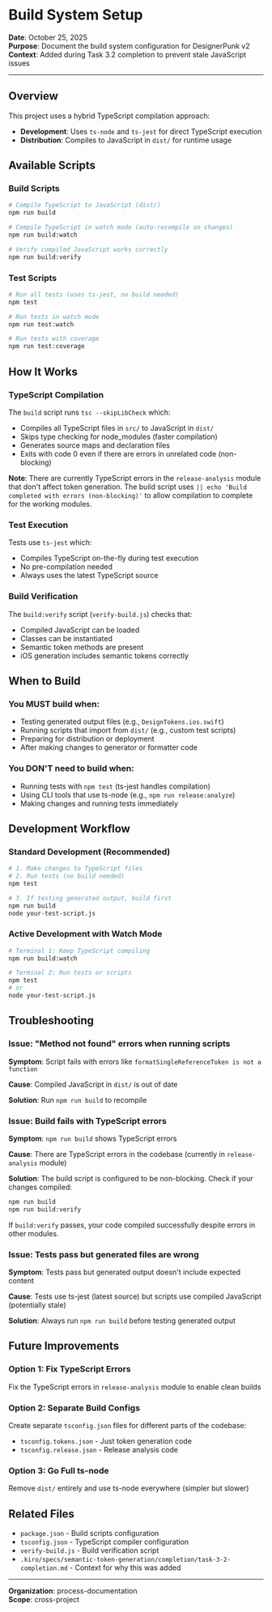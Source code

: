 # Build System Setup

**Date**: October 25, 2025  
**Purpose**: Document the build system configuration for DesignerPunk v2  
**Context**: Added during Task 3.2 completion to prevent stale JavaScript issues

---

## Overview

This project uses a hybrid TypeScript compilation approach:
- **Development**: Uses `ts-node` and `ts-jest` for direct TypeScript execution
- **Distribution**: Compiles to JavaScript in `dist/` for runtime usage

## Available Scripts

### Build Scripts

```bash
# Compile TypeScript to JavaScript (dist/)
npm run build

# Compile TypeScript in watch mode (auto-recompile on changes)
npm run build:watch

# Verify compiled JavaScript works correctly
npm run build:verify
```

### Test Scripts

```bash
# Run all tests (uses ts-jest, no build needed)
npm test

# Run tests in watch mode
npm run test:watch

# Run tests with coverage
npm run test:coverage
```

## How It Works

### TypeScript Compilation

The `build` script runs `tsc --skipLibCheck` which:
- Compiles all TypeScript files in `src/` to JavaScript in `dist/`
- Skips type checking for node_modules (faster compilation)
- Generates source maps and declaration files
- Exits with code 0 even if there are errors in unrelated code (non-blocking)

**Note**: There are currently TypeScript errors in the `release-analysis` module that don't affect token generation. The build script uses `|| echo 'Build completed with errors (non-blocking)'` to allow compilation to complete for the working modules.

### Test Execution

Tests use `ts-jest` which:
- Compiles TypeScript on-the-fly during test execution
- No pre-compilation needed
- Always uses the latest TypeScript source

### Build Verification

The `build:verify` script (`verify-build.js`) checks that:
- Compiled JavaScript can be loaded
- Classes can be instantiated
- Semantic token methods are present
- iOS generation includes semantic tokens correctly

## When to Build

### You MUST build when:
- Testing generated output files (e.g., `DesignTokens.ios.swift`)
- Running scripts that import from `dist/` (e.g., custom test scripts)
- Preparing for distribution or deployment
- After making changes to generator or formatter code

### You DON'T need to build when:
- Running tests with `npm test` (ts-jest handles compilation)
- Using CLI tools that use ts-node (e.g., `npm run release:analyze`)
- Making changes and running tests immediately

## Development Workflow

### Standard Development (Recommended)

```bash
# 1. Make changes to TypeScript files
# 2. Run tests (no build needed)
npm test

# 3. If testing generated output, build first
npm run build
node your-test-script.js
```

### Active Development with Watch Mode

```bash
# Terminal 1: Keep TypeScript compiling
npm run build:watch

# Terminal 2: Run tests or scripts
npm test
# or
node your-test-script.js
```

## Troubleshooting

### Issue: "Method not found" errors when running scripts

**Symptom**: Script fails with errors like `formatSingleReferenceToken is not a function`

**Cause**: Compiled JavaScript in `dist/` is out of date

**Solution**: Run `npm run build` to recompile

### Issue: Build fails with TypeScript errors

**Symptom**: `npm run build` shows TypeScript errors

**Cause**: There are TypeScript errors in the codebase (currently in `release-analysis` module)

**Solution**: The build script is configured to be non-blocking. Check if your changes compiled:
```bash
npm run build
npm run build:verify
```

If `build:verify` passes, your code compiled successfully despite errors in other modules.

### Issue: Tests pass but generated files are wrong

**Symptom**: Tests pass but generated output doesn't include expected content

**Cause**: Tests use ts-jest (latest source) but scripts use compiled JavaScript (potentially stale)

**Solution**: Always run `npm run build` before testing generated output

## Future Improvements

### Option 1: Fix TypeScript Errors
Fix the TypeScript errors in `release-analysis` module to enable clean builds

### Option 2: Separate Build Configs
Create separate `tsconfig.json` files for different parts of the codebase:
- `tsconfig.tokens.json` - Just token generation code
- `tsconfig.release.json` - Release analysis code

### Option 3: Go Full ts-node
Remove `dist/` entirely and use ts-node everywhere (simpler but slower)

## Related Files

- `package.json` - Build scripts configuration
- `tsconfig.json` - TypeScript compiler configuration
- `verify-build.js` - Build verification script
- `.kiro/specs/semantic-token-generation/completion/task-3-2-completion.md` - Context for why this was added

---

**Organization**: process-documentation  
**Scope**: cross-project
